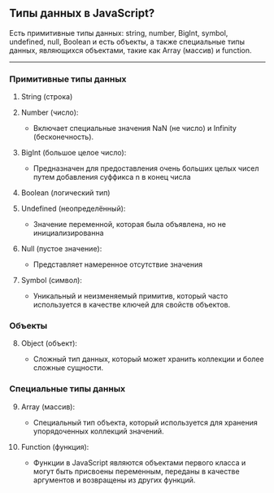 ## Типы данных в JavaScript?

Есть примитивные типы данных: string, number, BigInt, symbol, undefined, null, Boolean и есть объекты, а также специальные типы данных, являющихся объектами, такие как Array (массив) и function.

---

### Примитивные типы данных
1. String (строка)

2. Number (число):
   - Включает специальные значения NaN (не число) и Infinity (бесконечность).

3. BigInt (большое целое число):
   - Предназначен для предоставления очень больших целых чисел путем добавления суффикса n в конец числа

4. Boolean (логический тип)

5. Undefined (неопределённый):
   - Значение переменной, которая была объявлена, но не инициализированна

6. Null (пустое значение):
   - Представляет намеренное отсутствие значения

7. Symbol (символ):
   - Уникальный и неизменяемый примитив, который часто используется в качестве ключей для свойств объектов.

### Объекты
8. Object (объект):
   
	 - Сложный тип данных, который может хранить коллекции и более сложные сущности.

### Специальные типы данных
9. Array (массив):
   - Специальный тип объекта, который используется для хранения упорядоченных коллекций значений.

10. Function (функция):
    - Функции в JavaScript являются объектами первого класса и могут быть присвоены переменным, переданы в качестве аргументов и возвращены из других функций.